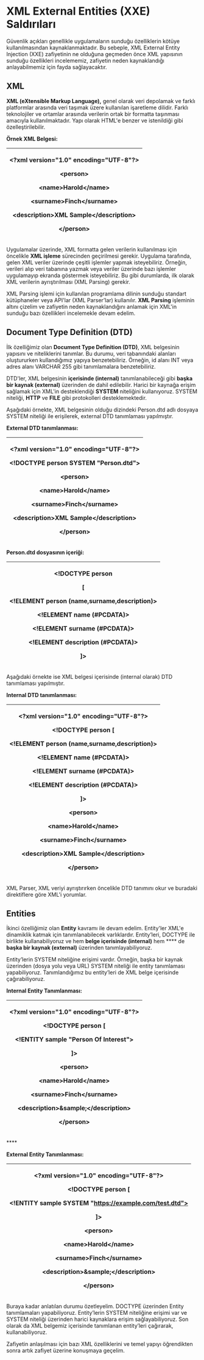 # XML External Entities (XXE) Saldırıları

Güvenlik açıkları genellikle uygulamaların sunduğu özelliklerin kötüye kullanılmasından kaynaklanmaktadır. Bu sebeple, XML External Entity Injection (XXE) zafiyetinin ne olduğuna geçmeden önce XML yapısının sunduğu özellikleri incelememiz, zafiyetin neden kaynaklandığı anlayabilmemiz için fayda sağlayacaktır.

## XML

**XML (eXtensible Markup Language),** genel olarak veri depolamak ve farklı platformlar arasında veri taşımak üzere kullanılan işaretleme dilidir. Farklı teknolojiler ve ortamlar arasında verilerin ortak bir formatta taşınması amacıyla kullanılmaktadır. Yapı olarak HTML'e benzer ve istenildiği gibi özelleştirilebilir.

**Örnek XML Belgesi:**

| <p><strong>&#x3C;?xml version="1.0" encoding="UTF-8"?></strong></p><p><strong>&#x3C;person></strong></p><p>  <strong>&#x3C;name>Harold&#x3C;/name></strong></p><p>  <strong>&#x3C;surname>Finch&#x3C;/surname></strong></p><p>  <strong>&#x3C;description>XML Sample&#x3C;/description></strong></p><p><strong>&#x3C;/person></strong></p> |
| ------------------------------------------------------------------------------------------------------------------------------------------------------------------------------------------------------------------------------------------------------------------------------------------------------------------------------------------ |

Uygulamalar üzerinde, XML formatta gelen verilerin kullanılması için öncelikle **XML işleme** sürecinden geçirilmesi gerekir. Uygulama tarafında, gelen XML veriler üzerinde çeşitli işlemler yapmak isteyebiliriz. Örneğin, verileri alıp veri tabanına yazmak veya veriler üzerinde bazı işlemler uygulamayıp ekranda göstermek isteyebiliriz. Bu gibi durumlarda, ilk olarak XML verilerin ayrıştırılması (XML Parsing) gerekir.

XML Parsing işlemi için kullanılan programlama dilinin sunduğu standart kütüphaneler veya API'lar (XML Parser’lar) kullanılır. **XML Parsing** işleminin altını çizelim ve zafiyetin neden kaynaklandığını anlamak için XML'in sunduğu bazı özellikleri incelemekle devam edelim.

## Document Type Definition (DTD)

İlk özelliğimiz olan **Document Type Definition (DTD)**, XML belgesinin yapısını ve niteliklerini tanımlar. Bu durumu, veri tabanındaki alanları oluştururken kullandığımız yapıya benzetebiliriz. Örneğin, id alanı INT veya adres alanı VARCHAR 255 gibi tanımlamalara benzetebiliriz.

DTD'ler, XML belgesinin **içerisinde (internal)** tanımlanabileceği gibi **başka bir kaynak (external)** üzerinden de dahil edilebilir. Harici bir kaynağa erişim sağlamak için XML'in desteklendiği **SYSTEM** niteliğini kullanıyoruz. SYSTEM niteliği, **HTTP** ve **FILE** gibi protokolleri desteklemektedir.

Aşağıdaki örnekte, XML belgesinin olduğu dizindeki Person.dtd adlı dosyaya SYSTEM niteliği ile erişilerek, external DTD tanımlaması yapılmıştır.&#x20;

**External DTD tanımlanması:**

| <p><strong>&#x3C;?xml version="1.0" encoding="UTF-8"?></strong></p><p><strong>&#x3C;!DOCTYPE person SYSTEM "Person.dtd"></strong></p><p><strong>&#x3C;person></strong></p><p>  <strong>&#x3C;name>Harold&#x3C;/name></strong></p><p>  <strong>&#x3C;surname>Finch&#x3C;/surname></strong></p><p>  <strong>&#x3C;description>XML Sample&#x3C;/description></strong></p><p><strong>&#x3C;/person></strong></p> |
| ------------------------------------------------------------------------------------------------------------------------------------------------------------------------------------------------------------------------------------------------------------------------------------------------------------------------------------------------------------------------------------------------------------ |

**Person.dtd dosyasının içeriği:**

| <p><strong>&#x3C;!DOCTYPE person</strong></p><p><strong>[</strong></p><p><strong>&#x3C;!ELEMENT person (name,surname,description)></strong></p><p><strong>&#x3C;!ELEMENT name (#PCDATA)></strong></p><p><strong>&#x3C;!ELEMENT surname (#PCDATA)></strong></p><p><strong>&#x3C;!ELEMENT description (#PCDATA)></strong></p><p><strong>]></strong></p> |
| ----------------------------------------------------------------------------------------------------------------------------------------------------------------------------------------------------------------------------------------------------------------------------------------------------------------------------------------------------- |

Aşağıdaki örnekte ise XML belgesi içerisinde (internal olarak) DTD tanımlaması yapılmıştır.

**Internal DTD tanımlanması:**

| <p><strong>&#x3C;?xml version="1.0" encoding="UTF-8"?></strong></p><p><strong>&#x3C;!DOCTYPE person [</strong></p><p><strong>&#x3C;!ELEMENT person (name,surname,description)></strong></p><p><strong>&#x3C;!ELEMENT name (#PCDATA)></strong></p><p><strong>&#x3C;!ELEMENT surname (#PCDATA)></strong></p><p><strong>&#x3C;!ELEMENT description (#PCDATA)></strong></p><p><strong>]></strong></p><p><strong>&#x3C;person></strong></p><p>  <strong>&#x3C;name>Harold&#x3C;/name></strong></p><p>  <strong>&#x3C;surname>Finch&#x3C;/surname></strong></p><p>  <strong>&#x3C;description>XML Sample&#x3C;/description></strong></p><p><strong>&#x3C;/person></strong></p> |
| ------------------------------------------------------------------------------------------------------------------------------------------------------------------------------------------------------------------------------------------------------------------------------------------------------------------------------------------------------------------------------------------------------------------------------------------------------------------------------------------------------------------------------------------------------------------------------------------------------------------------------------------------------------------------ |

XML Parser, XML veriyi ayrıştırırken öncelikle DTD tanımını okur ve buradaki direktiflere göre XML'i yorumlar.

## Entities

İkinci özelliğimiz olan **Entity** kavramı ile devam edelim. Entity'ler XML'e dinamiklik katmak için tanımlanabilecek varlıklardır. Entity’leri, DOCTYPE ile birlikte kullanabiliyoruz ve hem **belge içerisinde (internal)** hem **** de **başka bir kaynak (external)** üzerinden tanımlayabiliyoruz.

Entity’lerin SYSTEM niteliğine erişimi vardır. Örneğin, başka bir kaynak üzerinden (dosya yolu veya URL) SYSTEM niteliği ile entity tanımlaması yapabiliyoruz. Tanımlandığımız bu entity’leri de XML belge içerisinde çağırabiliyoruz.

&#x20;

**Internal Entity Tanımlanması:**

| <p><strong>&#x3C;?xml version="1.0" encoding="UTF-8"?></strong></p><p><strong>&#x3C;!DOCTYPE person [</strong></p><p><strong>&#x3C;!ENTITY sample "Person Of Interest"></strong></p><p><strong>]></strong></p><p><strong>&#x3C;person></strong></p><p>  <strong>&#x3C;name>Harold&#x3C;/name></strong></p><p>  <strong>&#x3C;surname>Finch&#x3C;/surname></strong></p><p>  <strong>&#x3C;description>&#x26;sample;&#x3C;/description></strong></p><p><strong>&#x3C;/person></strong></p> |
| ---------------------------------------------------------------------------------------------------------------------------------------------------------------------------------------------------------------------------------------------------------------------------------------------------------------------------------------------------------------------------------------------------------------------------------------------------------------------------------------- |

&#x20;****&#x20;

**External Entity Tanımlanması:**

| <p><strong>&#x3C;?xml version="1.0" encoding="UTF-8"?></strong></p><p><strong>&#x3C;!DOCTYPE person [</strong></p><p><strong>&#x3C;!ENTITY sample SYSTEM "https://example.com/test.dtd"></strong></p><p><strong>]></strong></p><p><strong>&#x3C;person></strong></p><p>  <strong>&#x3C;name>Harold&#x3C;/name></strong></p><p>  <strong>&#x3C;surname>Finch&#x3C;/surname></strong></p><p>  <strong>&#x3C;description>&#x26;sample;&#x3C;/description></strong></p><p><strong>&#x3C;/person></strong></p> |
| --------------------------------------------------------------------------------------------------------------------------------------------------------------------------------------------------------------------------------------------------------------------------------------------------------------------------------------------------------------------------------------------------------------------------------------------------------------------------------------------------------- |

&#x20;

Buraya kadar anlatılan durumu özetleyelim. DOCTYPE üzerinden Entity tanımlamaları yapabiliyoruz. Entity’lerin SYSTEM niteliğine erişimi var ve SYSTEM niteliği üzerinden harici kaynaklara erişim sağlayabiliyoruz. Son olarak da XML belgemiz içerisinde tanımlanan entity’leri çağırarak, kullanabiliyoruz.

&#x20;

Zafiyetin anlaşılması için bazı XML özelliklerini ve temel yapıyı öğrendikten sonra artık zafiyet üzerine konuşmaya geçelim.
